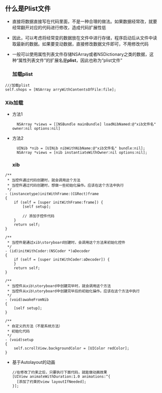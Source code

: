 ## 什么是Plist文件

* 直接将数据直接写在代码里面，不是一种合理的做法。如果数据经常改，就要经常翻开对应的代码进行修改，造成代码扩展性低

* 因此，可以考虑将经常变的数据放在文件中进行存储，程序启动后从文件中读取最新的数据。如果要变动数据，直接修改数据文件即可，不用修改代码

* 一般可以使用属性列表文件存储NSArray或者NSDictionary之类的数据，这种“属性列表文件”的扩展名是**plist**，因此也称为“plist文件”

  ### 加载plist

```objc
///加载plist
self.shops = [NSArray arryWithContentsOfFile:file];
```

### Xib加载

* 方法1

  ```obj-c
    NSArray *views = [[NSBundle mainBundle] loadNibNamed:@"xib文件名" owner:nil options:nil]
  ```

* 方法2

  ```
    UINib *nib = [UINib nibWithNibName:@"xib文件名" bundle:nil];
    NSArray *views = [nib instantiateWithOwner:nil options:nil];
  ```

  ### xib

```obj-c
/**
 * 当控件通过代码创建时，就会调用这个方法
 * 当控件通过代码创建时，想做一些初始化操作。应该在这个方法中执行
 */
- (instancetype)initWithFrame:(CGRect)frame
{
    if (self = [super initWithFrame:frame]) {
        [self setup];

        // 添加子控件代码
    }
    return self;
}

/**
 * 当控件是通过xib\storyboard创建时，会调用这个方法来初始化控件
 */
- (id)initWithCoder:(NSCoder *)aDecoder
{
    if (self = [super initWithCoder:aDecoder]) {
    }
    return self;
}

/**
 * 当控件从xib\storyboard中创建完毕时，就会调用这个方法
 * 当控件从xib\storyboard中创建完毕后的初始化操作。应该在这个方法中执行
 */
- (void)awakeFromNib
{
    [self setup];
}

/**
 * 自定义的方法（不是系统方法）
 * 初始化代码
 */
- (void)setup
{
    self.scrollView.backgroundColor = [UIColor redColor];
}
```

* 基于Autolayout的动画
  ```obj-c
  //在修改了约束之后，只要执行下面代码，就能做动画效果
  [UIView animateWithDuration:1.0 animations:^{
    [添加了约束的view layoutIfNeeded];
  }];
  ```



